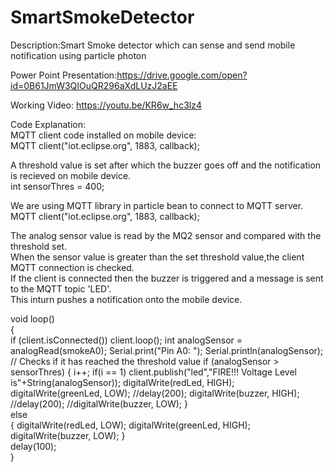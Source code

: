 # SmartSmokeDetector
Description:Smart Smoke detector which can sense and send mobile notification using particle photon

Power Point Presentation:https://drive.google.com/open?id=0B61JmW3QIOuQR296aXdLUzJ2aEE

Working Video: https://youtu.be/KR6w_hc3lz4

Code Explanation:<br />
MQTT client code installed on mobile device:<br />
MQTT client("iot.eclipse.org", 1883, callback);<br />


A threshold value is set after which the buzzer goes off and the notification is recieved on mobile device.<br />
int sensorThres = 400;<br />

We are using MQTT library in particle bean to connect to MQTT server.<br />
MQTT client("iot.eclipse.org", 1883, callback);<br />

The analog sensor value is read by the MQ2 sensor and compared with the threshold set.<br />When the sensor value is greater than the set threshold value,the client MQTT connection is checked.<br />If the client is connected then the buzzer is triggered and a message is sent to the MQTT topic 'LED'.<br />This inturn pushes a notification onto the mobile device.

void loop() <br />
{<br />
        if (client.isConnected())
        client.loop();
  int analogSensor = analogRead(smokeA0);
  Serial.print("Pin A0: ");
  Serial.println(analogSensor);
  // Checks if it has reached the threshold value
  if (analogSensor > sensorThres)
  {
      i++;
      if(i == 1)
       client.publish("led","FIRE!!! Voltage Level is"+String(analogSensor));
    digitalWrite(redLed, HIGH);
    digitalWrite(greenLed, LOW);
    //delay(200);
    digitalWrite(buzzer, HIGH);
    //delay(200);
    //digitalWrite(buzzer, LOW);
  }<br />
  else<br />
  {
    digitalWrite(redLed, LOW);
    digitalWrite(greenLed, HIGH);
    digitalWrite(buzzer, LOW);
  }<br />
 delay(100);<br />
}<br />


